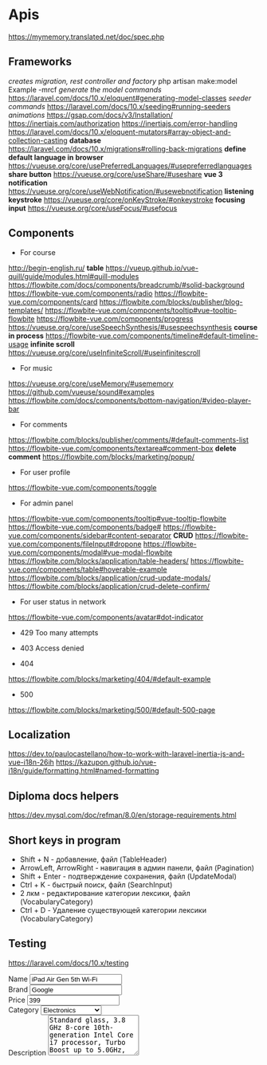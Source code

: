 # Apis

<https://mymemory.translated.net/doc/spec.php>

## Frameworks

_creates migration, rest controller and factory_
php artisan make:model Example -mrcf
_generate the model commands_
<https://laravel.com/docs/10.x/eloquent#generating-model-classes>
_seeder commands_
<https://laravel.com/docs/10.x/seeding#running-seeders>
_animations_
<https://gsap.com/docs/v3/Installation/>
<https://inertiajs.com/authorization>
<https://inertiajs.com/error-handling>
<https://laravel.com/docs/10.x/eloquent-mutators#array-object-and-collection-casting>
**database**
<https://laravel.com/docs/10.x/migrations#rolling-back-migrations>
**define default language in browser**
<https://vueuse.org/core/usePreferredLanguages/#usepreferredlanguages>
**share button**
<https://vueuse.org/core/useShare/#useshare>
**vue 3 notification**
<https://vueuse.org/core/useWebNotification/#usewebnotification>
**listening keystroke**
<https://vueuse.org/core/onKeyStroke/#onkeystroke>
**focusing input**
<https://vueuse.org/core/useFocus/#usefocus>

## Components

- For course

<http://begin-english.ru/>
**table**
<https://vueup.github.io/vue-quill/guide/modules.html#quill-modules>
<https://flowbite.com/docs/components/breadcrumb/#solid-background>
<https://flowbite-vue.com/components/radio>
<https://flowbite-vue.com/components/card>
<https://flowbite.com/blocks/publisher/blog-templates/>
<https://flowbite-vue.com/components/tooltip#vue-tooltip-flowbite>
<https://flowbite-vue.com/components/progress>
<https://vueuse.org/core/useSpeechSynthesis/#usespeechsynthesis>
**course in process**
<https://flowbite-vue.com/components/timeline#default-timeline-usage>
**infinite scroll**
<https://vueuse.org/core/useInfiniteScroll/#useinfinitescroll>

- For music

<https://vueuse.org/core/useMemory/#usememory>
<https://github.com/vueuse/sound#examples>
<https://flowbite.com/docs/components/bottom-navigation/#video-player-bar>

- For comments

<https://flowbite.com/blocks/publisher/comments/#default-comments-list>
<https://flowbite-vue.com/components/textarea#comment-box>
**delete comment**
<https://flowbite.com/blocks/marketing/popup/>

- For user profile

<https://flowbite-vue.com/components/toggle>

- For admin panel

<https://flowbite-vue.com/components/tooltip#vue-tooltip-flowbite>
<https://flowbite-vue.com/components/badge#>
<https://flowbite-vue.com/components/sidebar#content-separator>
**CRUD**
<https://flowbite-vue.com/components/fileInput#dropone>
<https://flowbite-vue.com/components/modal#vue-modal-flowbite>
<https://flowbite.com/blocks/application/table-headers/>
<https://flowbite-vue.com/components/table#hoverable-example>
<https://flowbite.com/blocks/application/crud-update-modals/>
<https://flowbite.com/blocks/application/crud-delete-confirm/>

- For user status in network

<https://flowbite-vue.com/components/avatar#dot-indicator>

- 429 Too many attempts

- 403 Access denied

- 404

<https://flowbite.com/blocks/marketing/404/#default-example>

- 500

<https://flowbite.com/blocks/marketing/500/#default-500-page>

## Localization

<https://dev.to/paulocastellano/how-to-work-with-laravel-inertia-js-and-vue-i18n-26ih>
<https://kazupon.github.io/vue-i18n/guide/formatting.html#named-formatting>

## Diploma docs helpers

<https://dev.mysql.com/doc/refman/8.0/en/storage-requirements.html>

## Short keys in program

- Shift + N - добавление, файл (TableHeader)
- ArrowLeft, ArrowRight - навигация в админ панели, файл (Pagination)
- Shift + Enter - подтверждение сохранения, файл (UpdateModal)
- Ctrl + K - быстрый поиск, файл (SearchInput)
- 2 лкм - редактирование категории лексики, файл (VocabularyCategory)
- Ctrl + D - Удаление существующей категории лексики (VocabularyCategory)

## Testing

<https://laravel.com/docs/10.x/testing>

<div class="grid gap-4 mb-4 sm:grid-cols-2">
  <div>
    <label for="name" class="block mb-2 text-sm font-medium text-gray-900 dark:text-white"
      >Name</label
    >
    <input
      type="text"
      name="name"
      id="name"
      value="iPad Air Gen 5th Wi-Fi"
      class="bg-gray-50 border border-gray-300 text-gray-900 text-sm rounded-lg focus:ring-primary-600 focus:border-primary-600 block w-full p-2.5 dark:bg-gray-700 dark:border-gray-600 dark:placeholder-gray-400 dark:text-white dark:focus:ring-primary-500 dark:focus:border-primary-500"
      placeholder="Ex. Apple iMac 27&ldquo;"
    />
  </div>
  <div>
    <label for="brand" class="block mb-2 text-sm font-medium text-gray-900 dark:text-white"
      >Brand</label
    >
    <input
      type="text"
      name="brand"
      id="brand"
      value="Google"
      class="bg-gray-50 border border-gray-300 text-gray-900 text-sm rounded-lg focus:ring-primary-600 focus:border-primary-600 block w-full p-2.5 dark:bg-gray-700 dark:border-gray-600 dark:placeholder-gray-400 dark:text-white dark:focus:ring-primary-500 dark:focus:border-primary-500"
      placeholder="Ex. Apple"
    />
  </div>
  <div>
    <label for="price" class="block mb-2 text-sm font-medium text-gray-900 dark:text-white"
      >Price</label
    >
    <input
      type="number"
      value="399"
      name="price"
      id="price"
      class="bg-gray-50 border border-gray-300 text-gray-900 text-sm rounded-lg focus:ring-primary-600 focus:border-primary-600 block w-full p-2.5 dark:bg-gray-700 dark:border-gray-600 dark:placeholder-gray-400 dark:text-white dark:focus:ring-primary-500 dark:focus:border-primary-500"
      placeholder="$299"
    />
  </div>
  <div>
    <label
      for="category"
      class="block mb-2 text-sm font-medium text-gray-900 dark:text-white"
      >Category</label
    >
    <select
      id="category"
      class="bg-gray-50 border border-gray-300 text-gray-900 text-sm rounded-lg focus:ring-primary-500 focus:border-primary-500 block w-full p-2.5 dark:bg-gray-700 dark:border-gray-600 dark:placeholder-gray-400 dark:text-white dark:focus:ring-primary-500 dark:focus:border-primary-500"
    >
      <option selected="">Electronics</option>
      <option value="TV">TV/Monitors</option>
      <option value="PC">PC</option>
      <option value="GA">Gaming/Console</option>
      <option value="PH">Phones</option>
    </select>
  </div>
  <div class="sm:col-span-2">
    <label
      for="description"
      class="block mb-2 text-sm font-medium text-gray-900 dark:text-white"
      >Description</label
    >
    <textarea
      id="description"
      rows="5"
      class="block p-2.5 w-full text-sm text-gray-900 bg-gray-50 rounded-lg border border-gray-300 focus:ring-primary-500 focus:border-primary-500 dark:bg-gray-700 dark:border-gray-600 dark:placeholder-gray-400 dark:text-white dark:focus:ring-primary-500 dark:focus:border-primary-500"
      placeholder="Write a description..."
    >
Standard glass, 3.8 GHz 8-core 10th-generation Intel Core i7 processor, Turbo Boost up to 5.0GHz, 16GB 2666MHz DDR4 memory, Radeon Pro 5500 XT with 8GB of GDDR6 memory, 256GB SSD storage, Gigabit Ethernet, Magic Mouse 2, Magic Keyboard - US</textarea
    >
  </div>
</div>

